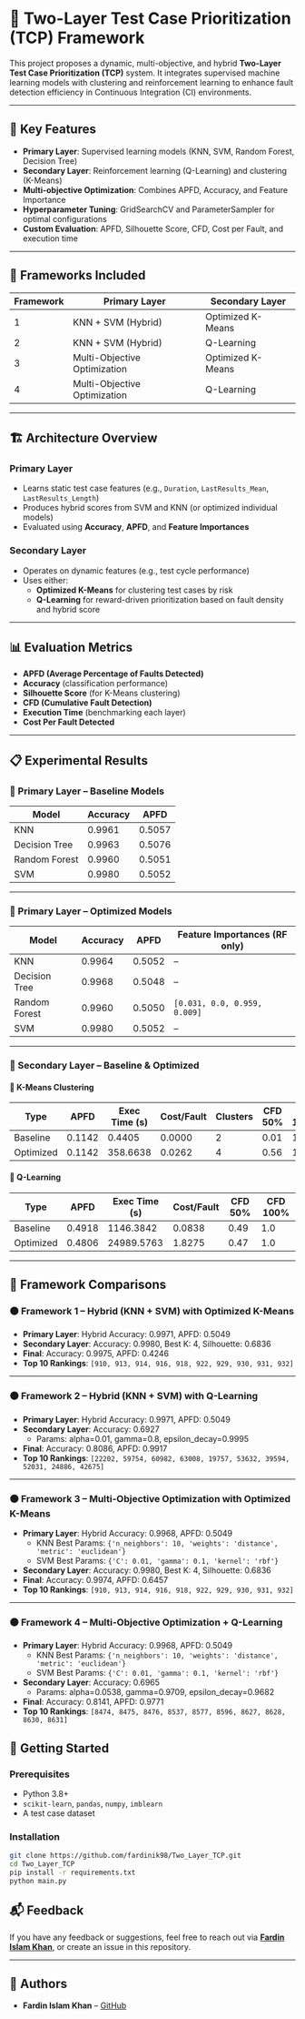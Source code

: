 # 🧪 Two-Layer Test Case Prioritization (TCP) Framework

This project proposes a dynamic, multi-objective, and hybrid **Two-Layer Test Case Prioritization (TCP)** system. It integrates supervised machine learning models with clustering and reinforcement learning to enhance fault detection efficiency in Continuous Integration (CI) environments.

---

## 📌 Key Features

- **Primary Layer**: Supervised learning models (KNN, SVM, Random Forest, Decision Tree)
- **Secondary Layer**: Reinforcement learning (Q-Learning) and clustering (K-Means)
- **Multi-objective Optimization**: Combines APFD, Accuracy, and Feature Importance
- **Hyperparameter Tuning**: GridSearchCV and ParameterSampler for optimal configurations
- **Custom Evaluation**: APFD, Silhouette Score, CFD, Cost per Fault, and execution time

---

## 🧠 Frameworks Included

| Framework | Primary Layer                    | Secondary Layer       |
|----------|----------------------------------|------------------------|
| 1        | KNN + SVM (Hybrid)               | Optimized K-Means     |
| 2        | KNN + SVM (Hybrid)               | Q-Learning            |
| 3        | Multi-Objective Optimization     | Optimized K-Means     |
| 4        | Multi-Objective Optimization     | Q-Learning            |

---

## 🏗️ Architecture Overview

### Primary Layer
- Learns static test case features (e.g., `Duration`, `LastResults_Mean`, `LastResults_Length`)
- Produces hybrid scores from SVM and KNN (or optimized individual models)
- Evaluated using **Accuracy**, **APFD**, and **Feature Importances**

### Secondary Layer
- Operates on dynamic features (e.g., test cycle performance)
- Uses either:
  - **Optimized K-Means** for clustering test cases by risk
  - **Q-Learning** for reward-driven prioritization based on fault density and hybrid score

---

## 📊 Evaluation Metrics

- **APFD (Average Percentage of Faults Detected)**
- **Accuracy** (classification performance)
- **Silhouette Score** (for K-Means clustering)
- **CFD (Cumulative Fault Detection)**
- **Execution Time** (benchmarking each layer)
- **Cost Per Fault Detected**

---

## 📋 Experimental Results

### 🔹 Primary Layer – Baseline Models

| Model           | Accuracy | APFD   |
|----------------|----------|--------|
| KNN            | 0.9961   | 0.5057 |
| Decision Tree  | 0.9963   | 0.5076 |
| Random Forest  | 0.9960   | 0.5051 |
| SVM            | 0.9980   | 0.5052 |

---

### 🔹 Primary Layer – Optimized Models

| Model           | Accuracy | APFD   | Feature Importances (RF only) |
|----------------|----------|--------|-------------------------------|
| KNN            | 0.9964   | 0.5052 | –                             |
| Decision Tree  | 0.9968   | 0.5048 | –                             |
| Random Forest  | 0.9960   | 0.5050 | `[0.031, 0.0, 0.959, 0.009]`  |
| SVM            | 0.9980   | 0.5052 | –                             |

---

### 🔸 Secondary Layer – Baseline & Optimized

#### 🔹 K-Means Clustering

| Type       | APFD   | Exec Time (s) | Cost/Fault | Clusters | CFD 50% | CFD 100% |
|------------|--------|---------------|------------|----------|---------|----------|
| Baseline   | 0.1142 | 0.4405        | 0.0000     | 2        | 0.01    | 1.0      |
| Optimized  | 0.1142 | 358.6638      | 0.0262     | 4        | 0.56    | 1.0      |

#### 🔹 Q-Learning

| Type       | APFD   | Exec Time (s) | Cost/Fault | CFD 50% | CFD 100% |
|------------|--------|---------------|------------|---------|----------|
| Baseline   | 0.4918 | 1146.3842     | 0.0838     | 0.49    | 1.0      |
| Optimized  | 0.4806 | 24989.5763    | 1.8275     | 0.47    | 1.0      |

---

## 🧪 Framework Comparisons

### ⚫ **Framework 1** – Hybrid (KNN + SVM) with Optimized K-Means

- **Primary Layer**: Hybrid Accuracy: 0.9971, APFD: 0.5049  
- **Secondary Layer**: Accuracy: 0.9980, Best K: 4, Silhouette: 0.6836  
- **Final**: Accuracy: 0.9975, APFD: 0.4246  
- **Top 10 Rankings**: `[910, 913, 914, 916, 918, 922, 929, 930, 931, 932]`

---

### ⚫ **Framework 2** – Hybrid (KNN + SVM) with Q-Learning

- **Primary Layer**: Hybrid Accuracy: 0.9971, APFD: 0.5049  
- **Secondary Layer**: Accuracy: 0.6927  
  - Params: alpha=0.01, gamma=0.8, epsilon_decay=0.9995  
- **Final**: Accuracy: 0.8086, APFD: 0.9917  
- **Top 10 Rankings**: `[22202, 59754, 60982, 63008, 19757, 53632, 39594, 52031, 24886, 42675]`

---

### ⚫ **Framework 3** – Multi-Objective Optimization with Optimized K-Means

- **Primary Layer**: Hybrid Accuracy: 0.9968, APFD: 0.5049  
  - KNN Best Params: `{'n_neighbors': 10, 'weights': 'distance', 'metric': 'euclidean'}`  
  - SVM Best Params: `{'C': 0.01, 'gamma': 0.1, 'kernel': 'rbf'}`  
- **Secondary Layer**: Accuracy: 0.9980, Best K: 4, Silhouette: 0.6836  
- **Final**: Accuracy: 0.9974, APFD: 0.6457  
- **Top 10 Rankings**: `[910, 913, 914, 916, 918, 922, 929, 930, 931, 932]`

---

### ⚫ Framework 4 – Multi-Objective Optimization + Q-Learning

- **Primary Layer**: Hybrid Accuracy: 0.9968, APFD: 0.5049  
  - KNN Best Params: `{'n_neighbors': 10, 'weights': 'distance', 'metric': 'euclidean'}`  
  - SVM Best Params: `{'C': 0.01, 'gamma': 0.1, 'kernel': 'rbf'}`  
- **Secondary Layer**: Accuracy: 0.6965  
  - Params: alpha=0.0538, gamma=0.9709, epsilon_decay=0.9682  
- **Final**: Accuracy: 0.8141, APFD: 0.9771  
- **Top 10 Rankings**: `[8474, 8475, 8476, 8537, 8577, 8596, 8627, 8628, 8630, 8631]`


## 🚀 Getting Started

### Prerequisites

- Python 3.8+
- `scikit-learn`, `pandas`, `numpy`, `imblearn`  
- A test case dataset

### Installation

```bash
git clone https://github.com/fardinik98/Two_Layer_TCP.git
cd Two_Layer_TCP
pip install -r requirements.txt
python main.py
```
## 📬 Feedback

If you have any feedback or suggestions, feel free to reach out via **[Fardin Islam Khan](https://github.com/fardinik98)**, or create an issue in this repository.

---

## 👥 Authors
- **Fardin Islam Khan** – [GitHub](https://github.com/fardinik98)

